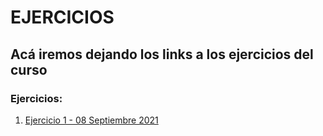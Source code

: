 # EJERCICIOS

## Acá iremos dejando los links a los ejercicios del curso


### Ejercicios:

1. [Ejercicio 1 - 08 Septiembre 2021](task01.md)




